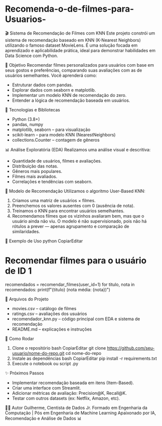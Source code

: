 # Recomenda-o-de-filmes-para-Usuarios-

🎬 Sistema de Recomendação de Filmes com KNN
Este projeto constrói um sistema de recomendação baseado em KNN (K-Nearest Neighbors) utilizando o famoso dataset MovieLens. É uma solução focada em aprendizado e aplicabilidade prática, ideal para demonstrar habilidades em Data Science com Python.

📌 Objetivo
Recomendar filmes personalizados para usuários com base em seus gostos e preferências, comparando suas avaliações com as de usuários semelhantes. Você aprenderá como:
* Estruturar dados com pandas.
* Explorar dados com seaborn e matplotlib.
* Implementar um modelo KNN de recomendação do zero.
* Entender a lógica de recomendação baseada em usuários.

🧠 Tecnologias e Bibliotecas
* Python (3.8+)
* pandas, numpy
* matplotlib, seaborn – para visualização
* scikit-learn – para modelo KNN (NearestNeighbors)
* collections.Counter – contagem de gêneros

📊 Análise Exploratória (EDA)
Realizamos uma análise visual e descritiva:
* Quantidade de usuários, filmes e avaliações.
* Distribuição das notas.
* Gêneros mais populares.
* Filmes mais avaliados.
* Correlações e tendências com seaborn.

🧩 Modelo de Recomendação
Utilizamos o algoritmo User-Based KNN:
1. Criamos uma matriz de usuários × filmes.
2. Preenchemos os valores ausentes com 0 (ausência de nota).
3. Treinamos o KNN para encontrar usuários semelhantes.
4. Recomendamos filmes que os vizinhos avaliaram bem, mas que o usuário ainda não viu.
O modelo é não supervisionado, pois não há rótulos a prever — apenas agrupamento e comparação de similaridades.

🧪 Exemplo de Uso
python
CopiarEditar
# Recomendar filmes para o usuário de ID 1
recomendados = recomendar_filmes(user_id=1)
for titulo, nota in recomendados:
    print(f"{titulo} (nota média: {nota})")

📂 Arquivos do Projeto
* movies.csv – catálogo de filmes
* ratings.csv – avaliações dos usuários
* recomendador_knn.py – código principal com EDA e sistema de recomendação
* README.md – explicações e instruções

🚀 Como Rodar
1. Clone o repositório
bash
CopiarEditar
git clone https://github.com/seu-usuario/nome-do-repo.git
cd nome-do-repo
2. Instale as dependências
bash
CopiarEditar
pip install -r requirements.txt
3. Execute o notebook ou script .py

✨ Próximos Passos
* Implementar recomendação baseada em itens (Item-Based).
* Criar uma interface com Streamlit.
* Adicionar métricas de avaliação: Precision@K, Recall@K.
* Testar com outros datasets (ex: Netflix, Amazon, etc).

🧑‍💻 Autor
Guilherme, Cientista de Dados Jr. Formado em Engenharia da Computação | Pós em Engenharia de Machine Learning Apaixonado por IA, Recomendação e Análise de Dados 📊
